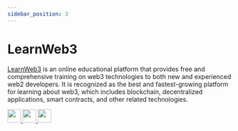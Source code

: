 ```yaml
---
sidebar_position: 3
---
```


# LearnWeb3

[LearnWeb3](https://learnweb3.io/) is an online educational platform that provides free and comprehensive training on web3 technologies to both new and experienced web2 developers. It is recognized as the best and fastest-growing platform for learning about web3, which includes blockchain, decentralized applications, smart contracts, and other related technologies.

<p align="left">
  <a href="https://twitter.com/LearnWeb3DAO">
    <img height='30' src="https://skillicons.dev/icons?i=twitter" />
  </a>
  <a href="https://discord.gg/w3q4vwc3Az">
    <img height='30' src="https://skillicons.dev/icons?i=discord" />
   </a>
  <a href="https://github.com/LearnWeb3DAO">
    <img height='30' src="https://skillicons.dev/icons?i=github" />
   </a>
</p>




